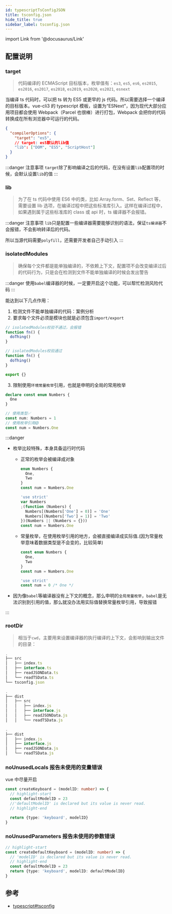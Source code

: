 ```yaml
---
id: typescriptTsConfigJSON
title: tsconfig.json
hide_title: true
sidebar_label: tsconfig.json
---
```


import Link from '@docusaurus/Link'

## 配置说明

### target

> 代码编译的 ECMAScript 目标版本，枚举值有：`es3`, `es5`, `es6`, `es2015`, `es2016`, `es2017`, `es2018`, `es2019`, `es2020`, `es2021`, `esnext`

当编译 ts 代码时，可以把 ts 转为 ES5 或更早的 js 代码。所以需要选择一个编译的目标版本。vue-cli3 的 typescript 模板，设置为“ESNext”，因为现代大部分应用项目都会使用 Webpack（Parcel 也很棒）进行打包，Webpack 会把你的代码转换成在所有浏览器中可运行的代码。

```json
{
  "compilerOptions": {
    "target": "es5",
    // target: es5默认的lib值
    "lib": ["DOM", "ES5", "ScriptHost"]
  }
}
```

:::danger 注意事项
`target`除了影响编译之后的代码，在没有设置`lib`配置项的时候，会默认设置`lib`的值
:::

### lib

> 为了在 ts 代码中使用 ES6 中的类，比如 Array.form、Set、Reflect 等，需要设置 lib 选项，在编译过程中把这些标准库引入。这样在编译过程中，如果遇到属于这些标准库的 class 或 api 时，ts 编译器不会报错。

:::danger 注意事项
`lib`只是配置一些编译器需要能够识别的语法，保证`ts编译器`不会报错，不会影响转译后的代码。

所以当源代码需要`polyfill`，还需要开发者自己手动引入
:::

### isolatedModules

> 确保每个文件都是能单独编译的，不依赖上下文，配置项不会改变编译过后的代码行为，只是会在检测到文件不能单独编译的时候会发出警告

:::danger
使用`babel`编译器的时候，一定要开启这个功能，可以帮忙检测风险代码
:::

能达到以下几点作用：

1. 检测文件不能单独编译的代码：<Link to="/docs/enginee/typescript/typescriptImportTypes#案例分析">案例分析</Link>
2. 要求每个文件必须是模块也就是必须包含`import/export`

```javascript
// isolatedModules校验不通过，会报错
function fn() {
  doThing()
}
```

```javascript
// isolatedModules校验通过
function fn() {
  doThing()
}

export {}
```

3. 限制使用`环境常量枚举`引用，也就是申明的全局的常用枚举

```typescript
declare const enum Numbers {
  One
}

// 使用类型✅
const num: Numbers = 1
// 使用枚举引用❎
const num = Numbers.One
```

:::danger

- 枚举比较特殊，本身具备运行时代码

  - 正常的枚举会被编译成对象

    ```typescript title="input.ts"
    enum Numbers {
      One,
      Two
    }
    const num = Numbers.One
    ```

    ```typescript title="output.js"
    'use strict'
    var Numbers
    ;(function (Numbers) {
      Numbers[(Numbers['One'] = 0)] = 'One'
      Numbers[(Numbers['Two'] = 1)] = 'Two'
    })(Numbers || (Numbers = {}))
    const num = Numbers.One
    ```

  - 常量枚举，在使用枚举引用的地方，会被直接编译成实际值.(因为常量枚举意味着数据类型是不会变的，比较简单)

    ```typescript title="input.ts"
    const enum Numbers {
      One,
      Two
    }
    const num = Numbers.One
    ```

    ```typescript title="output.js"
    'use strict'
    const num = 0 /* One */
    ```

- 因为像`babel`等编译器没有上下文的概念，那么申明的`全局常量枚举`，`babel`是无法识别到引用的值，那么就没办法用实际值替换常量枚举引用，导致报错

:::

### rootDir

> 相当于`cwd`，主要用来设置编译器的执行编译的上下文，会影响到输出文件的目录：

```javascript title="源码文件"
.
├── src
│   ├── index.ts
│   ├── interface.ts
│   ├── readJSONData.ts
│   └── readTSData.ts
└── tsconfig.json
```

```javascript title="如果“rootDir: .“，编译之后的代码目录，多了一层“src”目录："
.
├── dist
│   ├── src
│   │   ├── index.js
│   │   ├── interface.js
│   │   ├── readJSONData.js
│   │   └── readTSData.js
```

```javascript title="如果“rootDir: './src'”，编译之后的代码目录，就没有“src”目录："
.
├── dist
│   ├── index.js
│   ├── interface.js
│   ├── readJSONData.js
│   └── readTSData.js
```

### noUnusedLocals 报告未使用的变量错误

vue 中尽量开启

```typescript
const createKeyboard = (modelID: number) => {
  // highlight-start
  const defaultModelID = 23
  //'defaultModelID' is declared but its value is never read.
  // highlight-end

  return {type: 'keyboard', modelID}
}
```

### noUnusedParameters 报告未使用的参数错误

```typescript
// highlight-start
const createDefaultKeyboard = (modelID: number) => {
  // 'modelID' is declared but its value is never read.
  // highlight-end
  const defaultModelID = 23
  return {type: 'keyboard', modelID: defaultModelID}
}
```

## 参考

- [typescript#tsconfig](https://www.typescriptlang.org/tsconfig#rootDirs)
